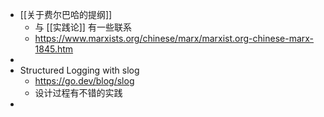 - [[关于费尔巴哈的提纲]]
	- 与 [[实践论]] 有一些联系
	- https://www.marxists.org/chinese/marx/marxist.org-chinese-marx-1845.htm
-
- Structured Logging with slog
	- https://go.dev/blog/slog
	- 设计过程有不错的实践
-